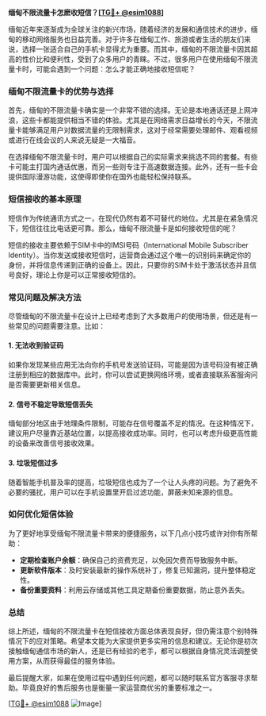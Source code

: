 **缅甸不限流量卡怎麽收短信？[[TG💪+ @esim1088](https://t.me/s/esim1088)]**

缅甸近年来逐渐成为全球关注的新兴市场，随着经济的发展和通信技术的进步，缅甸的移动网络服务也日益完善。对于许多在缅甸工作、旅游或者生活的朋友们来说，选择一张适合自己的手机卡显得尤为重要。而其中，缅甸的不限流量卡因其超高的性价比和便利性，受到了众多用户的青睐。不过，很多用户在使用缅甸不限流量卡时，可能会遇到一个问题：怎么才能正确地接收短信呢？

### 缅甸不限流量卡的优势与选择

首先，缅甸的不限流量卡确实是一个非常不错的选择。无论是本地通话还是上网冲浪，这些卡都能提供相当不错的体验。尤其是在网络需求日益增长的今天，不限流量卡能够满足用户对数据流量的无限制需求，这对于经常需要处理邮件、观看视频或进行在线会议的人来说无疑是一大福音。

在选择缅甸不限流量卡时，用户可以根据自己的实际需求来挑选不同的套餐。有些卡可能主打国内通话优惠，而另一些则专注于高速数据连接。此外，还有一些卡会提供国际漫游功能，这使得即使你在国外也能轻松保持联系。

### 短信接收的基本原理

短信作为传统通讯方式之一，在现代仍然有着不可替代的地位。尤其是在紧急情况下，短信往往比电话更可靠。那么，缅甸不限流量卡是如何接收短信的呢？

短信的接收主要依赖于SIM卡中的IMSI号码（International Mobile Subscriber Identity）。当你发送或接收短信时，运营商会通过这个唯一的识别码来确定你的身份，并将信息传递到正确的设备上。因此，只要你的SIM卡处于激活状态并且信号良好，理论上你是可以正常接收短信的。

### 常见问题及解决方法

尽管缅甸的不限流量卡在设计上已经考虑到了大多数用户的使用场景，但还是有一些常见的问题需要注意。比如：

#### 1. **无法收到验证码**
如果你发现某些应用无法向你的手机号发送验证码，可能是因为该号码没有被正确注册到相应的数据库中。此时，你可以尝试更换网络环境，或者直接联系客服询问是否需要更新相关信息。

#### 2. **信号不稳定导致短信丢失**
缅甸部分地区由于地理条件限制，可能存在信号覆盖不足的情况。在这种情况下，建议用户尽量靠近基站位置，以提高接收成功率。同时，也可以考虑升级更高性能的设备来改善信号接收效果。

#### 3. **垃圾短信过多**
随着智能手机普及率的提高，垃圾短信也成为了一个让人头疼的问题。为了避免不必要的骚扰，用户可以在手机设置里开启过滤功能，屏蔽未知来源的信息。

### 如何优化短信体验

为了更好地享受缅甸不限流量卡带来的便捷服务，以下几点小技巧或许对你有所帮助：

- **定期检查账户余额**：确保自己的资费充足，以免因欠费而导致服务中断。
- **更新软件版本**：及时安装最新的操作系统补丁，修复已知漏洞，提升整体稳定性。
- **备份重要资料**：利用云存储或其他工具定期备份重要数据，防止意外丢失。

### 总结

综上所述，缅甸的不限流量卡在短信接收方面总体表现良好，但仍需注意个别特殊情况下的应对策略。希望本文能为大家提供更多实用的信息和建议。无论你是初次接触缅甸通信市场的新人，还是已有经验的老手，都可以根据自身情况灵活调整使用方案，从而获得最佳的服务体验。

最后提醒大家，如果在使用过程中遇到任何问题，都可以随时联系官方客服寻求帮助。毕竟良好的售后服务也是衡量一家运营商优劣的重要标准之一。

[[TG💪+ @esim1088](https://t.me/s/esim1088) ![Image](https://i.postimg.cc/4NQfJmqS/Snipaste-2025-05-13-00-14-12.png)]